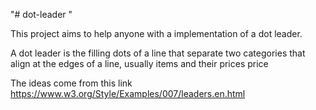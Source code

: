 "# dot-leader " 


This project aims to help anyone with a implementation of a dot leader. 

A dot leader is the filling dots of a line that separate two categories that align at the edges of a line, usually items and their prices price

The ideas come from this link https://www.w3.org/Style/Examples/007/leaders.en.html
